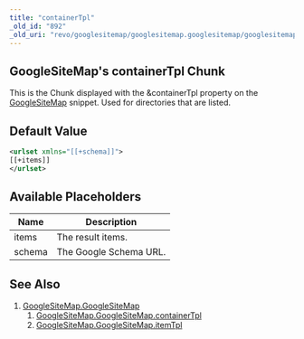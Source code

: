 ```yaml
---
title: "containerTpl"
_old_id: "892"
_old_uri: "revo/googlesitemap/googlesitemap.googlesitemap/googlesitemap.googlesitemap.containertpl"
---
```


## GoogleSiteMap's containerTpl Chunk

This is the Chunk displayed with the &containerTpl property on the [GoogleSiteMap](extras/googlesitemap/googlesitemap.googlesitemap "GoogleSiteMap.GoogleSiteMap") snippet. Used for directories that are listed.

## Default Value

``` xml
<urlset xmlns="[[+schema]]">
[[+items]]
</urlset>
```

## Available Placeholders

| Name   | Description            |
| ------ | ---------------------- |
| items  | The result items.      |
| schema | The Google Schema URL. |

## See Also

1. [GoogleSiteMap.GoogleSiteMap](extras/googlesitemap/googlesitemap)
    1. [GoogleSiteMap.GoogleSiteMap.containerTpl](extras/googlesitemap/googlesitemap/containertpl)
    2. [GoogleSiteMap.GoogleSiteMap.itemTpl](extras/googlesitemap/googlesitemap/itemtpl)